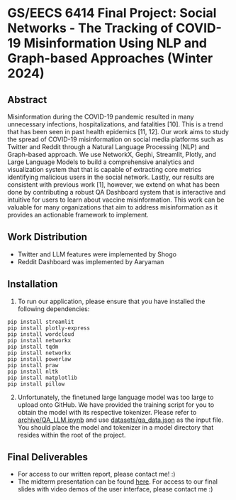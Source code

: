 # GS/EECS 6414 Final Project: Social Networks - The Tracking of COVID-19 Misinformation Using NLP and Graph-based Approaches (Winter 2024)

## Abstract
Misinformation during the COVID-19 pandemic resulted in many unnecessary infections, hospitalizations, and fatalities [10]. This is a trend that has been seen in past health epidemics [11, 12]. Our work aims to study the spread of COVID-19 misinformation on social media platforms such as Twitter and Reddit through a Natural Language Processing (NLP) and Graph-based approach. We use NetworkX, Gephi, Streamlit, Plotly, and Large Language Models to build a comprehensive analytics and visualization system that that is capable of extracting core metrics identifying malicious users in the social network. Lastly, our results are consistent with previous work
[1], however, we extend on what has been done by contributing a robust QA Dashboard system that is interactive and intuitive for users to learn about vaccine misinformation. This work can be valuable for many organizations that aim to address misinformation as it provides an actionable framework to implement.
## Work Distribution
- Twitter and LLM features were implemented by Shogo
- Reddit Dashboard was implemented by Aaryaman
## Installation 
1. To run our application, please ensure that you have installed the following dependencies:
```
pip install streamlit
pip install plotly-express
pip install wordcloud
pip install networkx
pip install tqdm
pip install networkx
pip install powerlaw
pip install praw
pip install nltk
pip install matplotlib
pip install pillow
```
2. Unfortunately, the finetuned large language model was too large to upload onto GitHub. We have provided the training script for you to obtain the model with its respective tokenizer. Please refer to [archive/QA_LLM.ipynb](https://github.com/stoyonaga/EECS6414_SocialNetworks/blob/main/archive/Twitter/QA_LLM.ipynb) and use [datasets/qa_data.json](https://github.com/stoyonaga/EECS6414_SocialNetworks/blob/main/datasets/qa_data.json) as the input file. You should place the model and tokenizer in a model directory that resides within the root of the project.

## Final Deliverables
- For access to our written report, please contact me! :)
- The midterm presentation can be found [here](https://github.com/stoyonaga/EECS6414_SocialNetworks/blob/main/presentation/1-presentation.pdf). For access to our final slides with video demos of the user interface, please contact me :)
